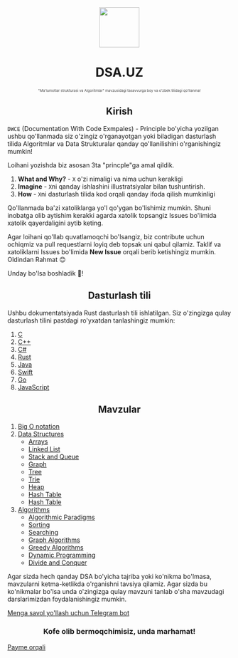 <div align=center>
    <a href="https://github.com/otabeknurmatov/dsa_uz"><img src="./Images/logo.png" width="90px"></a>
    <h1 align=center><b>DSA.UZ </b></h1>
</div>

<p align=center style="font-size: 8px; color : #444">"Ma'lumotlar strukturasi va Algoritmlar" mavzusidagi tasavvurga boy va o'zbek tilidagi qo'llanma!</p>

<h2 align=center><b>Kirish</b></h2>

`DWCE` (Documentation With Code Exmpales) - Principle bo'yicha yozilgan ushbu qo'llanmada siz o'zingiz o'rganayotgan yoki biladigan dasturlash tilida Algoritmlar va Data Strukturalar qanday qo'llanilishini o'rganishingiz mumkin!

Loihani yozishda biz asosan 3ta "princple"ga amal qildik.
1. **What and Why?** - `X` o'zi nimaligi va nima uchun kerakligi
2. **Imagine** - `X`ni qanday ishlashini illustratsiyalar bilan tushuntirish.
3. **How** - `X`ni dasturlash tilida kod orqali qanday ifoda qilish mumkinligi

Qo'llanmada ba'zi xatoliklarga yo'l qo'ygan bo'lishimiz mumkin. Shuni inobatga olib aytishim kerakki agarda xatolik topsangiz Issues bo'limida xatolik qayerdaligini aytib keting. 

Agar loihani qo'llab quvatlamoqchi bo'lsangiz, biz contribute uchun ochiqmiz va pull requestlarni loyiq deb topsak uni qabul qilamiz. Taklif va xatoliklarni Issues bo'limida **New Issue** orqali berib ketishingiz mumkin. Oldindan Rahmat 😊

Unday bo'lsa boshladik 🚀!

<h2 align=center><b>Dasturlash tili</b></h2>

Ushbu dokumentatsiyada Rust dasturlash tili ishlatilgan. Siz o'zingizga qulay dasturlash tilini pastdagi ro'yxatdan tanlashingiz mumkin:

1. [C]()
2. [C++]()
3. [C#]()
4. [Rust]()
5. [Java]()
6. [Swift]()
7. [Go]()
8. [JavaScript]()

<h2 align=center><b>Mavzular</b></h2>

1. [Big O notation](./01.Big%20O%20notation/Doc.md)
2. [Data Structures](./02.Data%20Structures/Doc.md)
    - [Arrays](#)
    - [Linked List](#)
    - [Stack and Queue](#)
    - [Graph](#)
    - [Tree](#)
    - [Trie](#)
    - [Heap](#)
    - [Hash Table](#)
    - [Hash Table](#)
3. [Algorithms](./03.Algorithms/Doc.md)
    - [Algorithmic Paradigms](#)
    - [Sorting](#)
    - [Searching](#)
    - [Graph Algorithms](#)
    - [Greedy Algorithms](#)
    - [Dynamic Programming](#)
    - [Divide and Conquer](#)

Agar sizda hech qanday DSA bo'yicha tajriba yoki ko'nikma bo'lmasa, mavzularni ketma-ketlikda o'rganishni tavsiya qilamiz. Agar sizda bu ko'nikmalar bo'lsa unda o'zingizga qulay mavzuni tanlab o'sha mavzudagi darslarimizdan foydalanishingiz mumkin.

[Menga savol yo'llash uchun Telegram bot](https://t.me/otabekfeedbackbot)

<h3 align=center><b>Kofe olib bermoqchimisiz, unda marhamat!</b></h3>

[Payme orqali](https://payme.uz/@otabek_nurmatov)